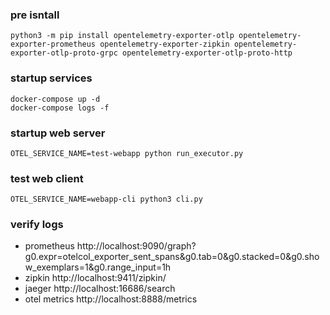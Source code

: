 ### pre isntall
```shell
python3 -m pip install opentelemetry-exporter-otlp opentelemetry-exporter-prometheus opentelemetry-exporter-zipkin opentelemetry-exporter-otlp-proto-grpc opentelemetry-exporter-otlp-proto-http

```

### startup services

```shell
docker-compose up -d
docker-compose logs -f
```


### startup web server

```shell
OTEL_SERVICE_NAME=test-webapp python run_executor.py
```


### test web client

```shell
OTEL_SERVICE_NAME=webapp-cli python3 cli.py
```

### verify logs
- prometheus  http://localhost:9090/graph?g0.expr=otelcol_exporter_sent_spans&g0.tab=0&g0.stacked=0&g0.show_exemplars=1&g0.range_input=1h
- zipkin http://localhost:9411/zipkin/
- jaeger http://localhost:16686/search
- otel metrics http://localhost:8888/metrics
